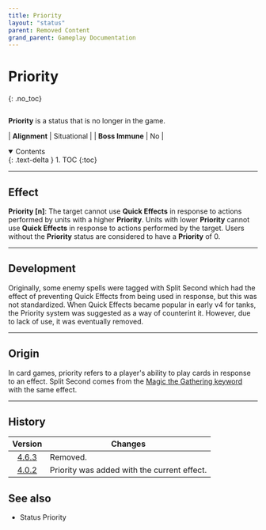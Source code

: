 ```yaml
---
title: Priority
layout: "status"
parent: Removed Content
grand_parent: Gameplay Documentation
---
```


# Priority
{: .no_toc}

<div class="row">
<div class="column content" markdown="1">

**Priority** is a status that is no longer in the game.

| **Alignment** | Situational |
| **Boss Immune** | No |

</div>
<div class="column toc" markdown="1">
<details open markdown="block">
<summary>
Contents
</summary>
{: .text-delta }
1. TOC
{:toc}
</details>
</div>
</div> 

---

## Effect

**Priority \[n\]**: The target cannot use **Quick Effects** in response to actions performed by units with a higher **Priority**. Units with lower **Priority** cannot use **Quick Effects** in response to actions performed by the target. Users without the **Priority** status are considered to have a **Priority** of 0.

---

## Development

Originally, some enemy spells were tagged with Split Second which had the effect of preventing Quick Effects from being used in response, but this was not standardized. When Quick Effects became popular in early v4 for tanks, the Priority system was suggested as a way of counterint it. However, due to lack of use, it was eventually removed.

---

## Origin

In card games, priority refers to a player's ability to play cards in response to an effect. Split Second comes from the [Magic the Gathering keyword](https://mtg.fandom.com/wiki/Split_second) with the same effect.

---

## History

| Version | Changes |
| :---: | --- |
| [4.6.3](v4#v4.6.3) | Removed. |
| [4.0.2](v4#v4.0.2) | Priority was added with the current effect. |

## See also

- Status Priority
